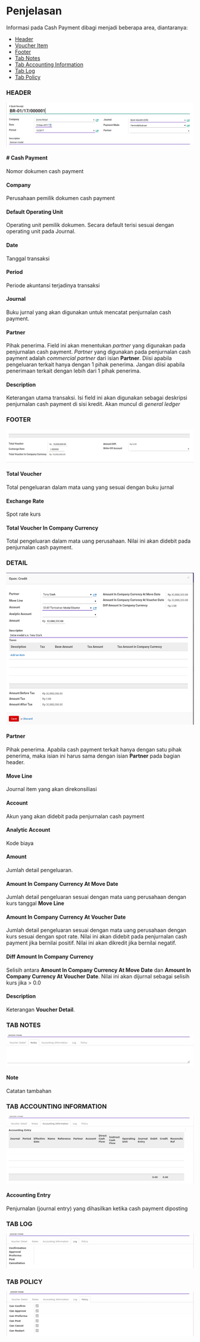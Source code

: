 # Penjelasan

Informasi pada Cash Payment dibagi menjadi beberapa area, diantaranya:

* [Header](#bagian-header)
* [Voucher Item](#bagian-detail)
* [Footer](#bagian-footer)
* [Tab Notes](#tab-notes)
* [Tab Accounting Information](#tab-accounting-information)
* [Tab Log](#tab-log)
* [Tab Policy](#tab-policy)

### <a name="bagian-header">HEADER</a>

![](../../img/cash-payment/penjelasan-header.png)

#### <a name="field-name"># Cash Payment</a>

Nomor dokumen cash payment

#### <a name="field-company">Company</a>

Perusahaan pemilik dokumen cash payment

#### <a name="field-ou">Default Operating Unit</a>

Operating unit pemilik dokumen. Secara default terisi sesuai dengan operating unit pada Journal.

#### <a name="field-date">Date</a>

Tanggal transaksi

#### <a name="field-period">Period</a>

Periode akuntansi terjadinya transaksi

#### <a name="field-journal">Journal</a>

Buku jurnal yang akan digunakan untuk mencatat penjurnalan cash payment.

#### <a name="field-partner">Partner</a>

Pihak penerima. Field ini akan menentukan *partner* yang digunakan pada penjurnalan
cash payment. *Partner* yang digunakan pada penjurnalan cash payment adalah *commercial partner*
dari isian **Partner**. Diisi apabila pengeluaran terkait hanya dengan 1 pihak penerima. Jangan diisi
apabila penerimaan terkait dengan lebih dari 1 pihak penerima.

#### <a name="field-description">Description</a>

Keterangan utama transaksi. Isi field ini akan digunakan sebagai deskripsi penjurnalan cash payment di
sisi kredit. Akan muncul di *general ledger*

### <a name="bagian-footer">FOOTER</a>

![](../../img/cash-payment/penjelasan-footer.png)

#### <a name="field-total-voucher">Total Voucher</a>

Total pengeluaran dalam mata uang yang sesuai dengan buku jurnal

#### <a name="field-exchange-rate">Exchange Rate</a>

Spot rate kurs

#### <a name="field-total-voucher-company-currency">Total Voucher In Company Currency</a>

Total pengeluaran dalam mata uang perusahaan. Nilai ini akan didebit pada penjurnalan
cash payment.

### <a name="bagian-detail">DETAIL</a>

![](../../img/cash-payment/penjelasan-detail.png)

#### <a name="field-detail-partner">Partner</a>

Pihak penerima. Apabila cash payment terkait hanya dengan satu pihak penerima, maka isian
ini harus sama dengan isian **Partner** pada bagian header.

#### <a name="field-detail-move-line">Move Line</a>

Journal item yang akan direkonsiliasi

#### <a name="field-detail-account">Account</a>

Akun yang akan didebit pada penjurnalan cash payment

#### <a name="field-detail-aa">Analytic Account</a>

Kode biaya

#### <a name="field-detail-amount">Amount</a>

Jumlah detail pengeluaran.

#### <a name="field-detail-amount-move-date">Amount In Company Currency At Move Date</a>

Jumlah detail pengeluaran sesuai dengan mata uang perusahaan dengan kurs tanggal **Move Line**


#### <a name="field-detail-amount-voucher-date">Amount In Company Currency At Voucher Date</a>

Jumlah detail pengeluaran sesuai dengan mata uang perusahaan dengan kurs sesuai dengan spot rate. Nilai ini akan didebit pada penjurnalan cash payment jika bernilai positif. Nilai ini akan dikredit jika bernilai negatif.

#### <a name="field-detail-diff">Diff Amount In Company Currency</a>

Selisih antara **Amount In Company Currency At Move Date** dan **Amount In Company Currency At Voucher Date**. Nilai ini akan dijurnal sebagai selisih kurs jika > 0.0

#### <a name="field-detail-description">Description</a>

Keterangan **Voucher Detail**.

### <a name="tab-notes">TAB NOTES</a>

![](../../img/cash-payment/tab-notes.png)

#### <a name="field-note">Note</a>

Catatan tambahan

### <a name="tab-accounting-information">TAB ACCOUNTING INFORMATION</a>

![](../../img/cash-payment/tab-accounting-information.png)

#### <a name="field-accounting-entry">Accounting Entry</a>

Penjurnalan (journal entry) yang dihasilkan ketika cash payment diposting

### <a name="tab-log">TAB LOG</a>

![](../../img/cash-payment/tab-log.png)

### <a name="tab-log">TAB POLICY</a>

![](../../img/cash-payment/tab-policy.png)
